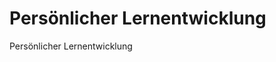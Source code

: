 # Persönlicher Lernentwicklung
Persönlicher Lernentwicklung
<!--stackedit_data:
eyJoaXN0b3J5IjpbOTYyNjY1MDU1XX0=
-->